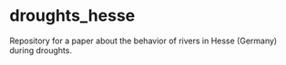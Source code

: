 # droughts_hesse
Repository for a paper about the behavior of rivers in Hesse (Germany) during droughts. 
